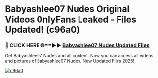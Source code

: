 # Babyashlee07 Nudes Original Videos 0nlyFans Leaked - Files Updated! (c96a0)

<h3>🔴 CLICK HERE 🌐==►► <a href="https://tinyurl.com/4mcuefdz" rel="nofollow">Babyashlee07 Nudes Updated Files</a></h3>

Get Babyashlee07 Nudes and all content. Now you can access all videos and pictures of Babyashlee07 Nudes. New Updated Files 2025!

[![c96a0](https://i.imgur.com/StAQSOY.gif)](https://tinyurl.com/4mcuefdz)
